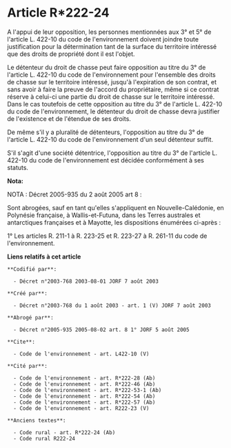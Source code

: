 # Article R*222-24

A l'appui de leur opposition, les personnes mentionnées aux 3° et 5° de l'article L. 422-10 du code de l'environnement
doivent joindre toute justification pour la détermination tant de la surface du territoire intéressé que des droits de
propriété dont il est l'objet.

Le détenteur du droit de chasse peut faire opposition au titre du 3° de l'article L. 422-10 du code de l'environnement pour
l'ensemble des droits de chasse sur le territoire intéressé, jusqu'à l'expiration de son contrat, et sans avoir à faire la
preuve de l'accord du propriétaire, même si ce contrat réserve à celui-ci une partie du droit de chasse sur le territoire
intéressé. Dans le cas toutefois de cette opposition au titre du 3° de l'article L. 422-10 du code de l'environnement, le
détenteur du droit de chasse devra justifier de l'existence et de l'étendue de ses droits.

De même s'il y a pluralité de détenteurs, l'opposition au titre du 3° de l'article L. 422-10 du code de l'environnement d'un
seul détenteur suffit.

S'il s'agit d'une société détentrice, l'opposition au titre du 3° de l'article L. 422-10 du code de l'environnement est
décidée conformément à ses statuts.

**Nota:**

NOTA : Décret 2005-935 du 2 août 2005 art 8 :

Sont abrogées, sauf en tant qu'elles s'appliquent en Nouvelle-Calédonie, en Polynésie française, à Wallis-et-Futuna, dans les
Terres australes et antarctiques françaises et à Mayotte, les dispositions énumérées ci-après :

1° Les articles R. 211-1 à R. 223-25 et R. 223-27 à R. 261-11 du code de l'environnement.

**Liens relatifs à cet article**

	**Codifié par**:

	  - Décret n°2003-768 2003-08-01 JORF 7 août 2003

	**Créé par**:

	  - Décret n°2003-768 du 1 août 2003 - art. 1 (V) JORF 7 août 2003

	**Abrogé par**:

	  - Décret n°2005-935 2005-08-02 art. 8 1° JORF 5 août 2005

	**Cite**:

	  - Code de l'environnement - art. L422-10 (V)

	**Cité par**:

	  - Code de l'environnement - art. R*222-28 (Ab)
	  - Code de l'environnement - art. R*222-46 (Ab)
	  - Code de l'environnement - art. R*222-53-1 (Ab)
	  - Code de l'environnement - art. R*222-54 (Ab)
	  - Code de l'environnement - art. R*222-57 (Ab)
	  - Code de l'environnement - art. R222-23 (V)

	**Anciens textes**:

	  - Code rural - art. R*222-24 (Ab)
	  - Code rural R222-24
